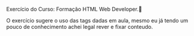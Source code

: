 
Exercício do Curso: Formação HTML Web Developer.🚀

O exercício sugere o uso das tags dadas em aula, mesmo eu já tendo um pouco de conhecimento achei legal rever e fixar conteudo.